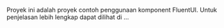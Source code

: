 ﻿Proyek ini adalah proyek contoh penggunaan komponent FluentUI.  Untuk penjelasan lebih lengkap dapat dilihat
di ...

